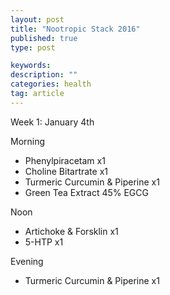 ```yaml
---
layout: post
title: "Nootropic Stack 2016"
published: true
type: post

keywords:
description: ""
categories: health
tag: article
---
```


Week 1: January 4th

Morning

- Phenylpiracetam x1
- Choline Bitartrate x1 
- Turmeric Curcumin & Piperine x1
- Green Tea Extract 45% EGCG

Noon 

- Artichoke & Forsklin x1
- 5-HTP x1 

Evening

- Turmeric Curcumin & Piperine x1
